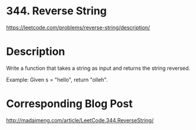 # 344. Reverse String
https://leetcode.com/problems/reverse-string/description/

# Description
Write a function that takes a string as input and returns the string reversed.

Example:
Given s = "hello", return "olleh".

# Corresponding Blog Post
http://madaimeng.com/article/LeetCode.344.ReverseString/